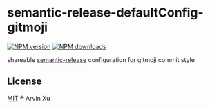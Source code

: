 # semantic-release-defaultConfig-gitmoji

[![NPM version][version-image]][version-url] [![NPM downloads][download-image]][download-url]

shareable [semantic-release][semantic-release] configuration for gitmoji commit style

## License

[MIT](../../LICENSE) ® Arvin Xu

<!-- npm url -->

[version-image]: http://img.shields.io/npm/v/semantic-release-config-gitmoji.svg?color=deepgreen&label=latest
[version-url]: http://npmjs.org/package/semantic-release-config-gitmoji
[download-image]: https://img.shields.io/npm/dm/semantic-release-config-gitmoji.svg
[download-url]: https://npmjs.org/package/semantic-release-config-gitmoji
[semantic-release]: https://github.com/semantic-release/semantic-release
